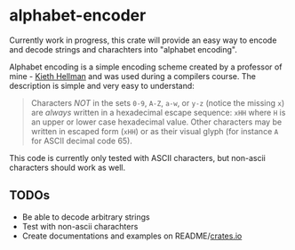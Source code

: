 # alphabet-encoder

Currently work in progress, this crate will provide an easy way to encode and decode strings and charachters into "alphabet encoding".

Alphabet encoding is a simple encoding scheme created by a professor of mine - [Kieth Hellman](https://www.mcprogramming.com/index.html) and was used during a compilers course.
The description is simple and very easy to understand:

> Characters *NOT* in the sets `0-9`, `A-Z`, `a-w`, or `y-z` (notice the missing `x`) are *always* written in a hexadecimal escape sequence: `xHH` where `H` is an upper or lower case hexadecimal value.
Other characters may be written in escaped form (`xHH`) or as their visual glyph (for instance `A` for ASCII decimal code 65).

This code is currently only tested with ASCII characters, but non-ascii characters should work as well.

## TODOs

- Be able to decode arbitrary strings
- Test with non-ascii charachters
- Create documentations and examples on README/[crates.io](https://crates.io)
